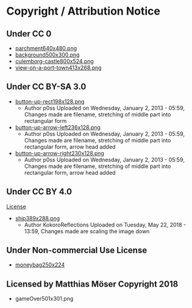 # Copyright / Attribution Notice

## Under CC 0

- [parchment640x480.png](https://opengameart.org/content/old-parchment-paper)
- [background500x300.png](https://www.kisscc0.com/clipart/middle-ages-watercolor-painting-castle-castle-vree-3zn99d/)
- [culemborg-castle800x524.png](https://www.kisscc0.com/clipart/middle-ages-watercolor-painting-castle-historic-si-insnvi/)
- [view-on-a-port-town413x268.png](https://commons.wikimedia.org/wiki/Category:August_von_Siegen#/media/File:August_von_Siegen_Blick_auf_eine_Hafenstadt.jpg)

## Under CC BY-SA 3.0

- [button-up-rect198x128.png](https://opengameart.org/content/user-interface-element-pack-panels-buttons-sliders-tables-icons)
  - Author p0ss Uploaded on Wednesday, January 2, 2013 - 05:59, Changes made are filename, stretching of middle part into rectangular form
- [button-up-arrow-left236x128.png](https://opengameart.org/content/user-interface-element-pack-panels-buttons-sliders-tables-icons)
  - Author p0ss Uploaded on Wednesday, January 2, 2013 - 05:59, Changes made are filename, stretching of middle part into rectangular form, arrow head added
- [button-up-arrow-right230x128.png](https://opengameart.org/content/user-interface-element-pack-panels-buttons-sliders-tables-icons)
  - Author p0ss Uploaded on Wednesday, January 2, 2013 - 05:59, Changes made are filename, stretching of middle part into rectangular form, arrow head added

## Under CC BY 4.0

[License](https://creativecommons.org/licenses/by/4.0/)

- [ship389x288.png](https://opengameart.org/content/old-fashioned-pirate-ship)
  - Author KokoroReflections Uploaded on Tuesday, May 22, 2018 - 13:59, Changes made are scaling the image down

## Under Non-commercial Use License

- [moneybag250x224](https://imgbin.com/png/pYp7av9n/money-bag-png)

## Licensed by Matthias Möser Copyright 2018

- gameOver501x301.png
